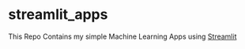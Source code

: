 # streamlit_apps
This Repo Contains my simple Machine Learning Apps using [Streamlit](https://streamlit.io/)
